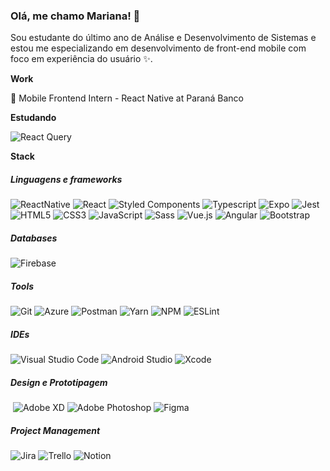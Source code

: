 ### Olá, me chamo Mariana! 👋

Sou estudante do último ano de Análise e Desenvolvimento de Sistemas e estou me especializando em desenvolvimento de front-end mobile com foco em experiência do usuário ✨. 

**Work**

💼 Mobile Frontend Intern - React Native at Paraná Banco

**Estudando** 

![React Query](https://img.shields.io/badge/-React%20Query-FF4154?style=for-the-badge&logo=react%20query&logoColor=white)


**Stack** 

##### Linguagens e frameworks

![ReactNative](https://img.shields.io/badge/react_native-%2320232a.svg?style=for-the-badge&logo=react&logoColor=%2361DAFB)
![React](https://img.shields.io/badge/react-%2320232a.svg?style=for-the-badge&logo=react&logoColor=%2361DAFB) 
![Styled Components](https://img.shields.io/badge/styled--components-DB7093?style=for-the-badge&logo=styled-components&logoColor=white) 
![Typescript](https://img.shields.io/badge/TypeScript-007ACC?style=for-the-badge&logo=typescript&logoColor=white)
![Expo](https://img.shields.io/badge/expo-1C1E24?style=for-the-badge&logo=expo&logoColor=#D04A37)
![Jest](https://img.shields.io/badge/-jest-%23C21325?style=for-the-badge&logo=jest&logoColor=white)
![HTML5](https://img.shields.io/badge/HTML5-E34F26?style=for-the-badge&logo=html5&logoColor=white) 
![CSS3](https://img.shields.io/badge/CSS3-1572B6?style=for-the-badge&logo=css3&logoColor=white) 
![JavaScript](https://img.shields.io/badge/JavaScript-F7DF1E?style=for-the-badge&logo=javascript&logoColor=black) 
![Sass](https://img.shields.io/badge/Sass-CC6699?style=for-the-badge&logo=sass&logoColor=white) 
![Vue.js](https://img.shields.io/badge/Vue.js-35495E?style=for-the-badge&logo=vue.js&logoColor=4FC08D) 
![Angular](https://img.shields.io/badge/Angular-DD0031?style=for-the-badge&logo=angular&logoColor=white) 
![Bootstrap](https://img.shields.io/badge/Bootstrap-563D7C?style=for-the-badge&logo=bootstrap&logoColor=white)

##### Databases
![Firebase](https://img.shields.io/badge/firebase-%23039BE5.svg?style=for-the-badge&logo=firebase)

##### Tools
![Git](https://img.shields.io/badge/git-%23F05033.svg?style=for-the-badge&logo=git&logoColor=white) 
![Azure](https://img.shields.io/badge/azure-%230072C6.svg?style=for-the-badge&logo=microsoftazure&logoColor=white) 
![Postman](https://img.shields.io/badge/Postman-FF6C37?style=for-the-badge&logo=postman&logoColor=white)
![Yarn](https://img.shields.io/badge/yarn-%232C8EBB.svg?style=for-the-badge&logo=yarn&logoColor=white)
![NPM](https://img.shields.io/badge/NPM-%23000000.svg?style=for-the-badge&logo=npm&logoColor=white)
![ESLint](https://img.shields.io/badge/ESLint-4B3263?style=for-the-badge&logo=eslint&logoColor=white)

##### IDEs
![Visual Studio Code](https://img.shields.io/badge/Visual%20Studio%20Code-0078d7.svg?style=for-the-badge&logo=visual-studio-code&logoColor=white) 
![Android Studio](https://img.shields.io/badge/Android%20Studio-3DDC84.svg?style=for-the-badge&logo=android-studio&logoColor=white) 
![Xcode](https://img.shields.io/badge/Xcode-007ACC?style=for-the-badge&logo=Xcode&logoColor=white)
 
##### Design e Prototipagem

&nbsp;![Adobe XD](https://img.shields.io/badge/Adobe%20XD-470137?style=for-the-badge&logo=Adobe%20XD&logoColor=#FF61F6) ![Adobe Photoshop](https://img.shields.io/badge/Adobe%20Photoshop-31A8FF?style=for-the-badge&logo=Adobe%20Photoshop&logoColor=black) ![Figma](https://img.shields.io/badge/Figma-F24E1E?style=for-the-badge&logo=figma&logoColor=white)

##### Project Management
![Jira](https://img.shields.io/badge/jira-%230A0FFF.svg?style=for-the-badge&logo=jira&logoColor=white)
![Trello](https://img.shields.io/badge/Trello-%23026AA7.svg?style=for-the-badge&logo=Trello&logoColor=white)
![Notion](https://img.shields.io/badge/Notion-%23000000.svg?style=for-the-badge&logo=notion&logoColor=white)

